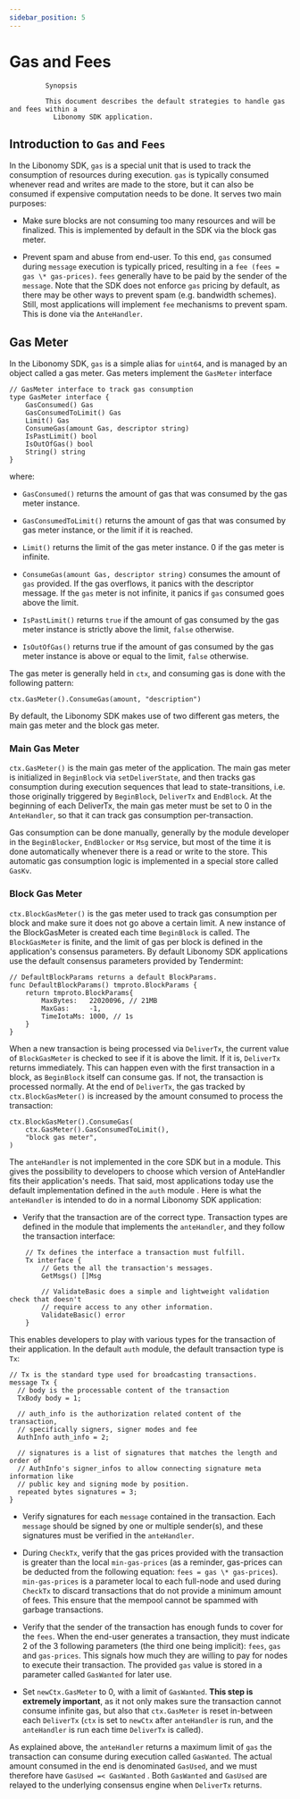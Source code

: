 ```yaml
---
sidebar_position: 5
---
```


# Gas and Fees

```
         Synopsis

         This document describes the default strategies to handle gas and fees within a
           Libonomy SDK application.
```

## Introduction to `Gas` and `Fees`

In the Libonomy SDK, `gas` is a special unit that is used to track the consumption of resources during execution. `gas` is typically consumed whenever read and writes are made to the store, but it can also be consumed if expensive computation needs to be done. It serves two main purposes:

-   Make sure blocks are not consuming too many resources and will be finalized. This is implemented by default in the SDK via the block gas meter.

-   Prevent spam and abuse from end-user. To this end, `gas` consumed during `message` execution is typically priced, resulting in a `fee (fees = gas \* gas-prices)`. `fees` generally have to be paid by the sender of the `message`. Note that the SDK does not enforce `gas` pricing by default, as there may be other ways to prevent spam (e.g. bandwidth schemes). Still, most applications will implement `fee` mechanisms to prevent spam. This is done via the `AnteHandler`.

## Gas Meter

In the Libonomy SDK, `gas` is a simple alias for `uint64`, and is managed by an object called a gas meter. Gas meters implement the `GasMeter` interface

```
// GasMeter interface to track gas consumption
type GasMeter interface {
	GasConsumed() Gas
	GasConsumedToLimit() Gas
	Limit() Gas
	ConsumeGas(amount Gas, descriptor string)
	IsPastLimit() bool
	IsOutOfGas() bool
	String() string
}
```

where:

-   `GasConsumed()` returns the amount of gas that was consumed by the gas meter instance.

-   `GasConsumedToLimit()` returns the amount of gas that was consumed by gas meter instance, or the limit if it is reached.

-   `Limit()` returns the limit of the gas meter instance. 0 if the gas meter is infinite.

-   `ConsumeGas(amount Gas, descriptor string)` consumes the amount of `gas` provided. If the gas overflows, it panics with the descriptor message. If the `gas` meter is not infinite, it panics if `gas` consumed goes above the limit.

-   `IsPastLimit()` returns `true` if the amount of gas consumed by the gas meter instance is strictly above the limit, `false` otherwise.

-   `IsOutOfGas()` returns true if the amount of gas consumed by the gas meter instance is above or equal to the limit, `false` otherwise.

The gas meter is generally held in `ctx`, and consuming gas is done with the following pattern:

```
ctx.GasMeter().ConsumeGas(amount, "description")
```

By default, the Libonomy SDK makes use of two different gas meters, the main gas meter and the block gas meter.

### Main Gas Meter

`ctx.GasMeter()` is the main gas meter of the application. The main gas meter is initialized in `BeginBlock` via `setDeliverState`, and then tracks gas consumption during execution sequences that lead to state-transitions, i.e. those originally triggered by `BeginBlock`, `DeliverTx` and `EndBlock`. At the beginning of each DeliverTx, the main gas meter must be set to 0 in the `AnteHandler`, so that it can track gas consumption per-transaction.

Gas consumption can be done manually, generally by the module developer in the `BeginBlocker`, `EndBlocker` or `Msg` service, but most of the time it is done automatically whenever there is a read or write to the store. This automatic gas consumption logic is implemented in a special store called `GasKv`.

### Block Gas Meter

`ctx.BlockGasMeter()` is the gas meter used to track gas consumption per block and make sure it does not go above a certain limit. A new instance of the BlockGasMeter is created each time `BeginBlock` is called. The `BlockGasMeter` is finite, and the limit of gas per block is defined in the application's consensus parameters. By default Libonomy SDK applications use the default consensus parameters provided by Tendermint:

```
// DefaultBlockParams returns a default BlockParams.
func DefaultBlockParams() tmproto.BlockParams {
	return tmproto.BlockParams{
		MaxBytes:   22020096, // 21MB
		MaxGas:     -1,
		TimeIotaMs: 1000, // 1s
	}
}
```

When a new transaction is being processed via `DeliverTx`, the current value of `BlockGasMeter` is checked to see if it is above the limit. If it is, `DeliverTx` returns immediately. This can happen even with the first transaction in a block, as `BeginBlock` itself can consume gas. If not, the transaction is processed normally. At the end of `DeliverTx`, the gas tracked by `ctx.BlockGasMeter()` is increased by the amount consumed to process the transaction:

```
ctx.BlockGasMeter().ConsumeGas(
	ctx.GasMeter().GasConsumedToLimit(),
	"block gas meter",
)

```

The `anteHandler` is not implemented in the core SDK but in a module. This gives the possibility to developers to choose which version of AnteHandler fits their application's needs. That said, most applications today use the default implementation defined in the `auth` module . Here is what the `anteHandler` is intended to do in a normal Libonomy SDK application:

-   Verify that the transaction are of the correct type. Transaction types are defined in the module that implements the `anteHandler`, and they follow the transaction interface:

```
	// Tx defines the interface a transaction must fulfill.
	Tx interface {
		// Gets the all the transaction's messages.
		GetMsgs() []Msg

		// ValidateBasic does a simple and lightweight validation check that doesn't
		// require access to any other information.
		ValidateBasic() error
	}
```

This enables developers to play with various types for the transaction of their application. In the default `auth` module, the default transaction type is `Tx`:

```
// Tx is the standard type used for broadcasting transactions.
message Tx {
  // body is the processable content of the transaction
  TxBody body = 1;

  // auth_info is the authorization related content of the transaction,
  // specifically signers, signer modes and fee
  AuthInfo auth_info = 2;

  // signatures is a list of signatures that matches the length and order of
  // AuthInfo's signer_infos to allow connecting signature meta information like
  // public key and signing mode by position.
  repeated bytes signatures = 3;
}
```

-   Verify signatures for each `message` contained in the transaction. Each `message` should be signed by one or multiple sender(s), and these signatures must be verified in the `anteHandler`.

-   During `CheckTx`, verify that the gas prices provided with the transaction is greater than the local `min-gas-prices` (as a reminder, gas-prices can be deducted from the following equation: `fees = gas \* gas-prices`). `min-gas-prices` is a parameter local to each full-node and used during `CheckTx` to discard transactions that do not provide a minimum amount of fees. This ensure that the mempool cannot be spammed with garbage transactions.

-   Verify that the sender of the transaction has enough funds to cover for the `fees`. When the end-user generates a transaction, they must indicate 2 of the 3 following parameters (the third one being implicit): `fees`, `gas` and `gas-prices`. This signals how much they are willing to pay for nodes to execute their transaction. The provided `gas` value is stored in a parameter called `GasWanted` for later use.

-   Set `newCtx.GasMeter` to 0, with a limit of `GasWanted`. **This step is extremely important**, as it not only makes sure the transaction cannot consume infinite gas, but also that `ctx.GasMeter` is reset in-between each `DeliverTx` (`ctx` is set to `newCtx` after `anteHandler` is run, and the `anteHandler` is run each time `DeliverTx` is called).

As explained above, the `anteHandler` returns a maximum limit of `gas` the transaction can consume during execution called `GasWanted`. The actual amount consumed in the end is denominated `GasUsed`, and we must therefore have `GasUsed =< GasWanted` . Both `GasWanted` and `GasUsed` are relayed to the underlying consensus engine when `DeliverTx` returns.

